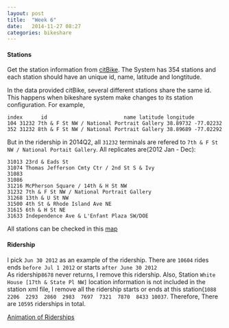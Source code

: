 ```yaml
---
layout: post
title:  "Week 6"
date:   2014-11-27 08:27
categories: bikeshare
---
```


#### Stations ####
Get the station information from [citBike](citybike.us). The System has 354 stations and each station should have an unique id, name, latitude and longtitude.

In the data provided citBike, several different stations share the same id. This happens when  bikeshare system make changes to its station configuration. For example,
```
index      id                         name latitude longitude
104 31232 7th & F St NW / National Portrait Gallery 38.89732 -77.02232
352 31232 8th & F St NW / National Portrait Gallery 38.89689 -77.02292
```
But in the ridership in 2014Q2, all `31232` terminals are refered to `7th & F St NW / National Portait Gallery`.
All replicates are(2012 Jan - Dec):
```
31013 23rd & Eads St
31074 Thomas Jefferson Cmty Ctr / 2nd St S & Ivy
31083
31086
31216 McPherson Square / 14th & H St NW
31232 7th & F St NW / National Portrait Gallery
31268 13th & U St NW
31500 4th St & Rhode Island Ave NE
31615 6th & H St NE
31633 Independence Ave & L'Enfant Plaza SW/DOE
```
All stations can be checked in this [map](https://a.tiles.mapbox.com/v4/yunhaocs.kb529eif/page.html?access_token=pk.eyJ1IjoieXVuaGFvY3MiLCJhIjoiaXBjOFctNCJ9.4JGjv-vwZz_ERyR5empKRg#13/38.9135/-77.0452)

#### Ridership ####
I pick `Jun 30 2012` as an example of the ridership. There are `10604` rides ends `before Jul 1 2012` or starts `after June 30 2012`  
As ridership`8678` never returns, I remove this ridership. Also, Station `White House [17th & State Pl NW]` location information is not included in the station xml file, I remove all the ridership starts or ends at this station(`1088  2206  2293  2860  2983  7697  7321  7870  8433 10037`. Therefore, There are `10595` riderships in total.

[Animation of Riderships](http://nameless-mountain-3948.herokuapp.com/)
